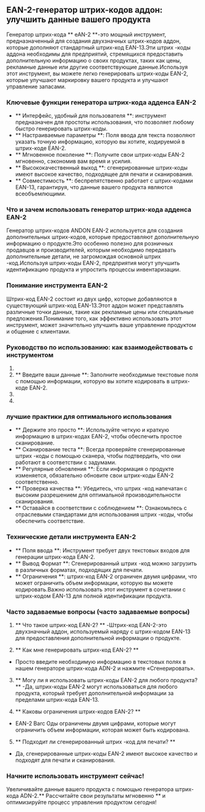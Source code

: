 ## EAN-2-генератор штрих-кодов аддон: улучшить данные вашего продукта

Генератор штрих-кода ** eAN-2 **-это мощный инструмент, предназначенный для создания двухзначных штрих-кодов аддон, которые дополняют стандартный штрих-код EAN-13.Эти штрих -коды аддона необходимы для предприятий, стремящихся предоставить дополнительную информацию о своих продуктах, таких как цены, рекламные данные или другие соответствующие данные.Используя этот инструмент, вы можете легко генерировать штрих-коды EAN-2, которые улучшают маркировку вашего продукта и улучшают управление запасами.

### Ключевые функции генератора штрих-кода адденса EAN-2

- ** Интерфейс, удобный для пользователя **: инструмент предназначен для простоты использования, что позволяет любому быстро генерировать штрих-коды.
- ** Настраиваемые параметры **: Поля ввода для текста позволяют указать точную информацию, которую вы хотите, кодируемой в штрих-коде EAN-2.
- ** Мгновенное поколение **: Получите свои штрих-коды EAN-2 мгновенно, сэкономив вам время и усилия.
- ** Высококачественный выход **: сгенерированные штрих-коды имеют высокое качество, подходящее для печати и сканирования.
- ** Совместимость **: беспрепятственно работает с штрих-кодами EAN-13, гарантируя, что данные вашего продукта являются всеобъемлющими.

### Что и зачем использовать генератор штрих-кода адденса EAN-2

Генератор штрих-кодов ANDON EAN-2 используется для создания дополнительных штрих-кодов, которые предоставляют дополнительную информацию о продукте.Это особенно полезно для розничных продавцов и производителей, которым необходимо передавать дополнительные детали, не загромождая основной штрих -код.Используя штрих-коды EAN-2, предприятия могут улучшить идентификацию продукта и упростить процессы инвентаризации.

### Понимание инструмента EAN-2

Штрих-код EAN-2 состоит из двух цифр, которые добавляются в существующий штрих-код EAN-13.Этот аддон может представлять различные точки данных, такие как рекламные цены или специальные предложения.Понимание того, как эффективно использовать этот инструмент, может значительно улучшить ваше управление продуктом и общение с клиентами.

### Руководство по использованию: как взаимодействовать с инструментом

1.
2. ** Введите ваши данные **: Заполните необходимые текстовые поля с помощью информации, которую вы хотите кодировать в штрих-коде EAN-2.
3.
4.

### лучшие практики для оптимального использования

- ** Держите это просто **: Используйте четкую и краткую информацию в штрих-кодах EAN-2, чтобы обеспечить простое сканирование.
- ** Сканирование теста **: Всегда проверяйте сгенерированные штрих -коды с помощью сканера, чтобы подтвердить, что они работают в соответствии с задумами.
- ** Регулярные обновления **: Если информация о продукте изменяется, обязательно обновите свои штрих-коды EAN-2 соответственно.
- ** Проверка качества **: Убедитесь, что штрих -код напечатан с высоким разрешением для оптимальной производительности сканирования.
- ** Оставайся в соответствии с соблюдением **: Ознакомьтесь с отраслевыми стандартами для использования штрих -коды, чтобы обеспечить соответствие.

### Технические детали инструмента EAN-2

- ** Поля ввода **: Инструмент требует двух текстовых входов для генерации штрих-кода EAN-2.
- ** Вывод Формат **: Сгенерированный штрих -код можно загрузить в различных форматах, подходящих для печати.
- ** Ограничения **: штрих-код EAN-2 ограничен двумя цифрами, что может ограничить объем информации, которую вы можете кодировать.Важно использовать этот инструмент в сочетании с штрих-кодом EAN-13 для полной идентификации продукта.

### Часто задаваемые вопросы (часто задаваемые вопросы)

1. ** Что такое штрих-код EAN-2? **
-Штрих-код EAN-2-это двухзначный аддон, используемый наряду с штрих-кодом EAN-13 для предоставления дополнительной информации о продукте.

2. ** Как мне генерировать штрих-код EAN-2? **
- Просто введите необходимую информацию в текстовых полях в нашем генераторе штрих-кода ADN-2 и нажмите «Сгенерировать».

3. ** Могу ли я использовать штрих-коды EAN-2 для любого продукта? **
-Да, штрих-коды EAN-2 могут использоваться для любого продукта, который требует дополнительной информации за пределами штрих-кода EAN-13.

4. ** Каковы ограничения штрих-кодов EAN-2? **
- EAN-2 Barc Оды ограничены двумя цифрами, которые могут ограничить объем информации, которая может быть кодирована.

5. ** Подходит ли сгенерированный штрих -код для печати? **
- Да, сгенерированные штрих-коды EAN-2 имеют высокое качество и подходят для печати и сканирования.

### Начните использовать инструмент сейчас!

Увеличивайте данные вашего продукта с помощью генератора штрих-кода ADN-2.** Рассчитайте свои результаты мгновенно ** и оптимизируйте процесс управления продуктом сегодня!